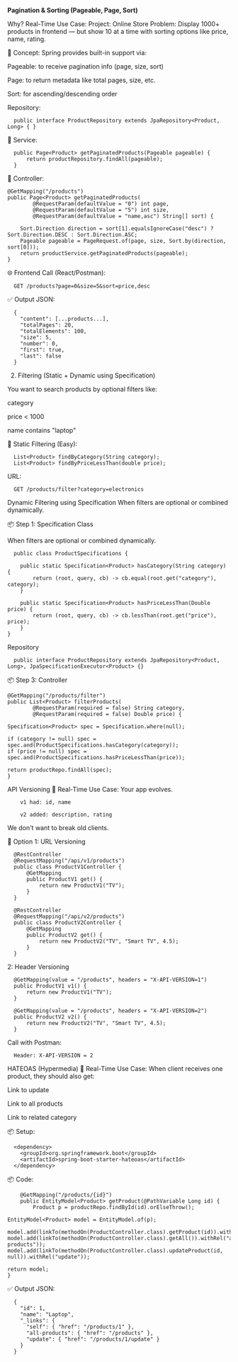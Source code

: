 **Pagination & Sorting (Pageable, Page, Sort)**

Why?
 Real-Time Use Case:
Project: Online Store
Problem: Display 1000+ products in frontend — but show 10 at a time with sorting options like price, name, rating.

🧠 Concept:
Spring provides built-in support via:

Pageable: to receive pagination info (page, size, sort)

Page<T>: to return metadata like total pages, size, etc.

Sort: for ascending/descending order


  Repository:


      public interface ProductRepository extends JpaRepository<Product, Long> { }
🔸 Service:

      public Page<Product> getPaginatedProducts(Pageable pageable) {
          return productRepository.findAll(pageable);
      }
🔸 Controller:

    @GetMapping("/products")
    public Page<Product> getPaginatedProducts(
            @RequestParam(defaultValue = "0") int page,
            @RequestParam(defaultValue = "5") int size,
            @RequestParam(defaultValue = "name,asc") String[] sort) {
    
        Sort.Direction direction = sort[1].equalsIgnoreCase("desc") ? Sort.Direction.DESC : Sort.Direction.ASC;
        Pageable pageable = PageRequest.of(page, size, Sort.by(direction, sort[0]));
        return productService.getPaginatedProducts(pageable);
    }

    
🌐 Frontend Call (React/Postman):


      GET /products?page=0&size=5&sort=price,desc
✅ Output JSON:


      {
        "content": [...products...],
        "totalPages": 20,
        "totalElements": 100,
        "size": 5,
        "number": 0,
        "first": true,
        "last": false
      }



2. Filtering (Static + Dynamic using Specification)



You want to search products by optional filters like:

category

price < 1000

name contains "laptop"

🔹 Static Filtering (Easy):


      List<Product> findByCategory(String category);
      List<Product> findByPriceLessThan(double price);
URL:

      GET /products/filter?category=electronics



Dynamic Filtering using Specification
When filters are optional or combined dynamically.

📦 Step 1: Specification Class

When filters are optional or combined dynamically.

      public class ProductSpecifications {
     
        public static Specification<Product> hasCategory(String category) {
            return (root, query, cb) -> cb.equal(root.get("category"), category);
        }
    
        public static Specification<Product> hasPriceLessThan(Double price) {
            return (root, query, cb) -> cb.lessThan(root.get("price"), price);
        }
    }


Repository

      public interface ProductRepository extends JpaRepository<Product, Long>, JpaSpecificationExecutor<Product> {}


📦 Step 3: Controller

    @GetMapping("/products/filter")
    public List<Product> filterProducts(
            @RequestParam(required = false) String category,
            @RequestParam(required = false) Double price) {

    Specification<Product> spec = Specification.where(null);

    if (category != null) spec = spec.and(ProductSpecifications.hasCategory(category));
    if (price != null) spec = spec.and(ProductSpecifications.hasPriceLessThan(price));

    return productRepo.findAll(spec);
    }

API Versioning
🎯 Real-Time Use Case:
Your app evolves.

        v1 had: id, name
        
        v2 added: description, rating

We don't want to break old clients.

🔹 Option 1: URL Versioning

      @RestController
      @RequestMapping("/api/v1/products")
      public class ProductV1Controller {
          @GetMapping
          public ProductV1 get() {
              return new ProductV1("TV");
          }
      }
      
      @RestController
      @RequestMapping("/api/v2/products")
      public class ProductV2Controller {
          @GetMapping
          public ProductV2 get() {
              return new ProductV2("TV", "Smart TV", 4.5);
          }
      }


2: Header Versioning

      
      @GetMapping(value = "/products", headers = "X-API-VERSION=1")
      public ProductV1 v1() {
          return new ProductV1("TV");
      }
      
      @GetMapping(value = "/products", headers = "X-API-VERSION=2")
      public ProductV2 v2() {
          return new ProductV2("TV", "Smart TV", 4.5);
      }
Call with Postman:


      Header: X-API-VERSION = 2

HATEOAS (Hypermedia)
🎯 Real-Time Use Case:
When client receives one product, they should also get:

Link to update

Link to all products

Link to related category

📦 Setup:


      <dependency>
        <groupId>org.springframework.boot</groupId>
        <artifactId>spring-boot-starter-hateoas</artifactId>
      </dependency>
📦 Code:


        @GetMapping("/products/{id}")
        public EntityModel<Product> getProduct(@PathVariable Long id) {
            Product p = productRepo.findById(id).orElseThrow();

    EntityModel<Product> model = EntityModel.of(p);

    model.add(linkTo(methodOn(ProductController.class).getProduct(id)).withSelfRel());
    model.add(linkTo(methodOn(ProductController.class).getAll()).withRel("all-products"));
    model.add(linkTo(methodOn(ProductController.class).updateProduct(id, null)).withRel("update"));

    return model;
    }
✅ Output JSON:

      {
        "id": 1,
        "name": "Laptop",
        "_links": {
          "self": { "href": "/products/1" },
          "all-products": { "href": "/products" },
          "update": { "href": "/products/1/update" }
        }
      }
